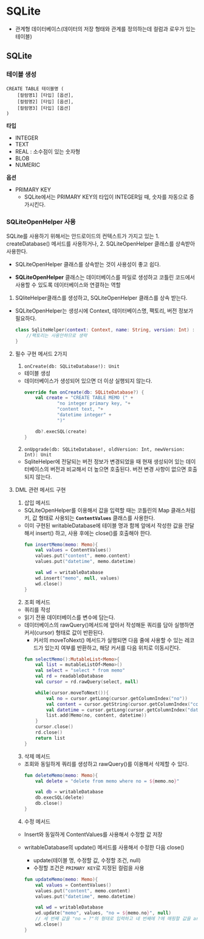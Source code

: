 # SQLite
+ 관계형 데이터베이스(데이터의 저장 형태와 관계를 정의하는데 컬럼과 로우가 있는 테이블)

## SQLite
### 테이블 생성
```
CREATE TABLE 테이블명 (
    [컬럼명1] [타입] [옵션],
    [컬럼명2] [타입] [옵션],
    [컬럼명3] [타입] [옵션]
)
```

**타입**
+ INTEGER
+ TEXT
+ REAL : 소수점이 있는 숫자형
+ BLOB
+ NUMERIC

**옵션**
+ PRIMARY KEY
    + SQLite에서는 PRIMARY KEY의 타입이 INTEGER일 때, 숫자를 자동으로 증가시킨다.

### SQLiteOpenHelper 사용
SQLite를 사용하기 위해서는 안드로이드의 컨텍스트가 가지고 있는 1. createDatabase() 메서드를 사용하거나, 2. SQLiteOpenHelper 클래스를 상속받아 사용한다.

+ SQLiteOpenHelper 클래스를 상속받는 것이 사용성이 좋고 쉽다.

+ **SQLiteOpenHelper** 클래스는 데이터베이스를 파일로 생성하고 코틀린 코드에서 사용할 수 있도록 데이터베이스와 연결하는 역할

1. SQliteHelper클래스를 생성하고, SQLiteOpenHelper 클래스를 상속 받는다.
+ SQLiteOpenHelper는 생성시에 Context, 데이터베이스명, 팩토리, 버전 정보가 필요하다.
    ```kotlin
    class SqliteHelper(context: Context, name: String, version: Int) : SQLiteOpenHelper(context, name, null, version){
        //팩토리는 사용안하므로 생략
    }
    ```

2. 필수 구현 메서드 2가지
    1. `onCreate(db: SQLiteDatabase!): Unit`
    + 테이블 생성
    + 데이터베이스가 생성되어 있으면 더 이상 실행되지 않는다.
        ```kotlin
        override fun onCreate(db: SQLiteDatabase?) {
            val create = "CREATE TABLE MEMO (" +
                    "no integer primary key, "+
                    "content text, "+
                    "datetime integer" +
                    ")"

            db?.execSQL(create)
        }
        ```
    2. `onUpgrade(db: SQLiteDatabase!, oldVersion: Int, newVersion: Int): Unit`
    + SqliteHelper에 전달되는 버전 정보가 변경되었을 때 현재 생성되어 있는 데이터베이스의 버전과 비교해서 더 높으면 호출된다. 버전 변경 사항이 없으면 호출되지 않는다.

3. DML 관련 메서드 구현
    1. 삽입 메서드
    + SQLiteOpenHelper를 이용해서 값을 입력할 때는 코틀린의 Map 클래스처럼 키, 값 형태로 사용되는 **`ContentValues`** 클래스를 사용한다. 
    + 이미 구현된 writableDatabase에 테이블 명과 함께 앞에서 작성한 값을 전달해서 insert() 하고, 사용 후에는 close()를 호출해야 한다.
        ```kotlin
        fun insertMemo(memo: Memo){
            val values = ContentValues()
            values.put("content", memo.content)
            values.put("datetime", memo.datetime)

            val wd = writableDatabase
            wd.insert("memo", null, values)
            wd.close()
        }
        ```

    2. 조회 메서드
    + 쿼리를 작성
    + 읽기 전용 데이터베이스를 변수에 담는다.
    + 데이터베이스의 rawQuery()메서드에 앞아서 작성해둔 쿼리를 담아 실행하면 커서(cursor) 형태로 값이 반환된다.
        + 커서의 moveToNext() 메서드가 실행되면 다음 줄에 사용할 수 있는 레코드가 있는지 여부를 반환하고, 해당 커서를 다음 위치로 이동시킨다.
        ```kotlin
        fun selectMemo():MutableList<Memo>{
            val list = mutableListOf<Memo>()
            val select = "select * from memo"
            val rd = readableDatabase
            val cursor = rd.rawQuery(select, null)

            while(cursor.moveToNext()){
                val no = cursor.getLong(cursor.getColumnIndex("no"))
                val content = cursor.getString(cursor.getColumnIndex("content"))
                val datetime = cursor.getLong(cursor.getColumnIndex("datetime"))
                list.add(Memo(no, content, datetime))
            }
            cursor.close()
            rd.close()
            return list
        }

        ```

    3. 삭제 메서드
    + 조회와 동일하게 쿼리를 생성하고 rawQuery()를 이용해서 삭제할 수 있다.
        ```kotlin
        fun deleteMemo(memo: Memo){
            val delete = "delete from memo where no = ${memo.no}"

            val db = writableDatabase
            db.execSQL(delete)
            db.close()
        }
        ```


    4. 수정 메서드
    + Insert와 동일하게 ContentValues를 사용해서 수정할 값 저장
    + writableDatabase의 update() 메서드를 사용해서 수정한 다음 close()
        + update(테이블 명, 수정할 값, 수정할 조건, null)
        + 수정할 조건은 `PRIMARY KEY`로 지정된 컬럼을 사용
    
        ```kotlin
        fun updateMemo(memo: Memo){
            val values = ContentValues()
            values.put("content", memo.content)
            values.put("datetime", memo.datetime)

            val wd = writableDatabase
            wd.update("memo", values, "no = ${memo.no}", null)
            // 세 번째 값을 "no = ?"의 형태로 입력하고 네 번째에 ?에 매핑할 값을 arrayOf("{$memo.no}")의 형태로 전달 가능
            wd.close()
        }
        ```